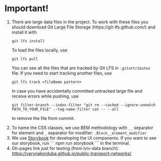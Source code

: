 <h1>Important!</h1>
<ol><li>There are large data files in the project. To work with these files you should download
 Git Large File Storage (https://git-lfs.github.com/) and install it with
 
```
git lfs install
```

To load the files locally, use

```
git lfs pull
```

You can see all the files that are tracked by Git LFS in `.gitattributes` file. If you need to start tracking another files, use

```
git lfs track <fileName pattern>
```

In case you have accidentally committed untracked large file and receive errors while pushing, use

```
git filter-branch --index-filter "git rm --cached --ignore-unmatch PATH_TO_YOUR_FILE" --tag-name-filter cat -- --all
```

to remove the file from commit.

</li>
<li>To name the CSS classes, we use BEM methodology with <code>__</code> separator for element and <code>_</code> separator for modifier:
 <code>.Block__element_modifier</code>
</li>
<li>
We use <a href="https://storybook.js.org/">Storybook</a> for developing the UI components. If you want to see our storybook, run 
```
npm run storybook 
```
in the terminal.
</li>
<li>
Gh-pages link just for testing (from lviv-data branch):
 <a href="https://yarynakorduba.github.io/public-transport-networks/">
 https://yarynakorduba.github.io/public-transport-networks/</a>
</li>
</ol>
